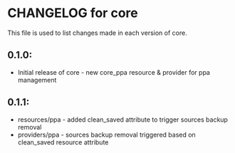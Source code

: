# CHANGELOG for core

This file is used to list changes made in each version of core.

## 0.1.0:

* Initial release of core - new core_ppa resource & provider for ppa management

## 0.1.1:

* resources/ppa - added clean_saved attribute to trigger sources backup removal
* providers/ppa - sources backup removal triggered based on clean_saved resource attribute

